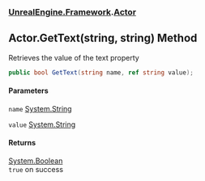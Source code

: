 ### [UnrealEngine.Framework](./UnrealEngine-Framework.md 'UnrealEngine.Framework').[Actor](./Actor.md 'UnrealEngine.Framework.Actor')
## Actor.GetText(string, string) Method
Retrieves the value of the text property  
```csharp
public bool GetText(string name, ref string value);
```
#### Parameters
<a name='UnrealEngine-Framework-Actor-GetText(string_string)-name'></a>
`name` [System.String](https://docs.microsoft.com/en-us/dotnet/api/System.String 'System.String')  
  
<a name='UnrealEngine-Framework-Actor-GetText(string_string)-value'></a>
`value` [System.String](https://docs.microsoft.com/en-us/dotnet/api/System.String 'System.String')  
  
#### Returns
[System.Boolean](https://docs.microsoft.com/en-us/dotnet/api/System.Boolean 'System.Boolean')  
`true` on success  
